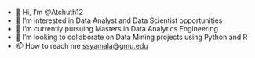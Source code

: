 - 👋 Hi, I’m @Atchuth12
- 👀 I’m interested in Data Analyst and Data Scientist opportunities
- 🌱 I’m currently pursuing Masters in Data Analytics Engineering
- 💞️ I’m looking to collaborate on Data Mining projects using Python and R
- 📫 How to reach me ssyamala@gmu.edu

<!---
Atchuth12/Atchuth12 is a ✨ special ✨ repository because its `README.md` (this file) appears on your GitHub profile.
You can click the Preview link to take a look at your changes.
--->
